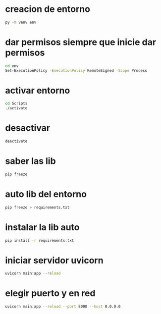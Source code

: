 # creacion de entorno
```sh
py -m venv env
```
# dar permisos siempre que inicie dar permisos
```sh
cd env
Set-ExecutionPolicy -ExecutionPolicy RemoteSigned -Scope Process
```
# activar entorno
```sh
cd Scripts
./activate
```
# desactivar
```sh
deactivate
```
# saber las lib
```sh
pip freeze
```
# auto lib del entorno
```sh
pip freeze > requirements.txt 
```
# instalar la lib auto
```sh
pip install -r requirements.txt
```
# iniciar servidor uvicorn
```sh
uvicorn main:app --reload
```
# elegir puerto y en red 
```sh
uvicorn main:app --reload --port 8000 --host 0.0.0.0
```
